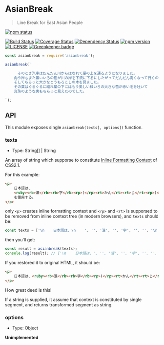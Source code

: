 # AsianBreak

> Line Break for East Asian People

[travis-image]: https://travis-ci.org/hakatashi/AsianBreak.svg?branch=master
[travis-url]: https://travis-ci.org/hakatashi/AsianBreak
[coveralls-image]: https://coveralls.io/repos/github/hakatashi/AsianBreak/badge.svg?branch=master
[coveralls-url]: https://coveralls.io/github/hakatashi/AsianBreak?branch=master
[gemnasium-image]: https://gemnasium.com/hakatashi/AsianBreak.svg
[gemnasium-url]: https://gemnasium.com/hakatashi/AsianBreak
[npm-image]: https://img.shields.io/npm/v/asianbreak.svg
[nodeico-image]: https://nodei.co/npm/asianbreak.png?downloads=true
[npm-url]: http://npmjs.com/package/asianbreak
[license-image]: https://img.shields.io/npm/l/asianbreak.svg

[![npm status][nodeico-image]][npm-url]

[![Build Status][travis-image]][travis-url]
[![Coverage Status][coveralls-image]][coveralls-url]
[![Dependency Status][gemnasium-image]][gemnasium-url]
[![npm version][npm-image]][npm-url]
[![LICENSE][license-image]][npm-url]
[![Greenkeeper badge](https://badges.greenkeeper.io/hakatashi/AsianBreak.svg)](https://greenkeeper.io/)

```js
const asianbreak = require('asianbreak');

asianbreak(`

    　そのとき汽車はだんだん川からはなれて崖の上を通るようになりました。
    向う岸もまた黒いいろの崖が川の岸を下流に下るにしたがってだんだん高くなって行くのでした。
    そしてちらっと大きなとうもろこしの木を見ました。
    その葉はぐるぐるに縮れ葉の下にはもう美しい緑いろの大きな苞が赤い毛を吐いて
    真珠のような実もちらっと見えたのでした。

`);
```

## API

This module exposes single `asianbreak(texts[, options])` function.

### texts

* Type: String[] | String

An array of string which supporse to constitute
[Inline Formatting Context](http://www.w3.org/TR/CSS21/visuren.html#inline-formatting) of CSS2.1.

For this example:

```html
<p>
    日本語は、
    <ruby><rb>漢</rb><rb>字</rb><rp>(</rp><rt>かん</rt><rt>じ</rt><rp>)</rp></ruby>
    を使用する。
</p>
```

only `<p>` creates inline formatting context and `<rp>` and `<rt>` is supporsed to be removed
from inline context tree (in modern browsers), and `texts` should be:

```js
const texts = ['\n    日本語は、\n    ', '', '漢', '', '字', '', '', '\n    を使用する。\n'];
```

then you'll get:

```js
const result = asianbreak(texts);
console.log(result); // ['\n    日本語は、', '', '漢', '', '字', '', '', 'を使用する。\n'];
```

If you restored it to original HTML, it should be:

```html
<p>
    日本語は、<ruby><rb>漢</rb><rb>字</rb><rp>(</rp><rt>かん</rt><rt>じ</rt><rp>)</rp></ruby>を使用する。
</p>
```

How great deed is this!

If a string is supplied, it assume that context is constituted by single segment,
and returns transformed segment as string.

### options

* Type: Object

**Unimplemented**
